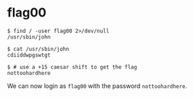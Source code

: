 # flag00

```
$ find / -user flag00 2>/dev/null
/usr/sbin/john

$ cat /usr/sbin/john
cdiiddwpgswtgt

$ # use a +15 caesar shift to get the flag
nottoohardhere
```

We can now login as `flag00` with the password `nottoohardhere`.
